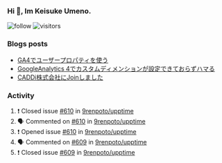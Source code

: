 ### Hi 👋, Im Keisuke Umeno.

<!--
**9renpoto/9renpoto** is a ✨ _special_ ✨ repository because its `README.md` (this file) appears on your GitHub profile.

Here are some ideas to get you started:

- 🔭 I’m currently working on ...
- 🌱 I’m currently learning ...
- 👯 I’m looking to collaborate on ...
- 🤔 I’m looking for help with ...
- 💬 Ask me about ...
- 📫 How to reach me: ...
- 😄 Pronouns: ...
- ⚡ Fun fact: ...
-->

![follow](https://img.shields.io/github/followers/9renpoto?label=Follow&style=social)
![visitors](https://komarev.com/ghpvc/?username=9renpoto&label=Profile%20views&color=0e75b6&style=flat)

### Blogs posts

<!-- BLOG-POST-LIST:START -->
- [GA4でユーザープロパティを使う](https://9renpoto.dev/2021/02/21/google-analytics-4-user-properties/)
- [GoogleAnalytics 4でカスタムディメンションが設定できておらずハマる](https://9renpoto.dev/2021/02/13/google-analytics-4/)
- [CADDi株式会社にJoinしました](https://9renpoto.dev/2020/12/05/join/)
<!-- BLOG-POST-LIST:END -->

### Activity

<!--START_SECTION:activity-->
1. ❗️ Closed issue [#610](https://github.com/9renpoto/upptime/issues/610) in [9renpoto/upptime](https://github.com/9renpoto/upptime)
2. 🗣 Commented on [#610](https://github.com/9renpoto/upptime/issues/610) in [9renpoto/upptime](https://github.com/9renpoto/upptime)
3. ❗️ Opened issue [#610](https://github.com/9renpoto/upptime/issues/610) in [9renpoto/upptime](https://github.com/9renpoto/upptime)
4. 🗣 Commented on [#609](https://github.com/9renpoto/upptime/issues/609) in [9renpoto/upptime](https://github.com/9renpoto/upptime)
5. ❗️ Closed issue [#609](https://github.com/9renpoto/upptime/issues/609) in [9renpoto/upptime](https://github.com/9renpoto/upptime)
<!--END_SECTION:activity-->

<!--START_SECTION:waka-->
<!--END_SECTION:waka-->
